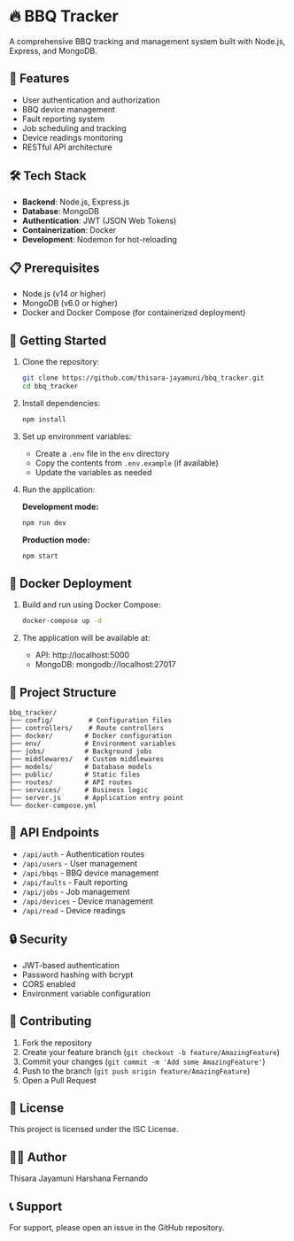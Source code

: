 # 🔥 BBQ Tracker

A comprehensive BBQ tracking and management system built with Node.js, Express, and MongoDB.

## 🚀 Features

- User authentication and authorization
- BBQ device management
- Fault reporting system
- Job scheduling and tracking
- Device readings monitoring
- RESTful API architecture

## 🛠️ Tech Stack

- **Backend**: Node.js, Express.js
- **Database**: MongoDB
- **Authentication**: JWT (JSON Web Tokens)
- **Containerization**: Docker
- **Development**: Nodemon for hot-reloading

## 📋 Prerequisites

- Node.js (v14 or higher)
- MongoDB (v6.0 or higher)
- Docker and Docker Compose (for containerized deployment)

## 🚀 Getting Started

1. Clone the repository:
   ```bash
   git clone https://github.com/thisara-jayamuni/bbq_tracker.git
   cd bbq_tracker
   ```

2. Install dependencies:
   ```bash
   npm install
   ```

3. Set up environment variables:
   - Create a `.env` file in the `env` directory
   - Copy the contents from `.env.example` (if available)
   - Update the variables as needed

4. Run the application:

   **Development mode:**
   ```bash
   npm run dev
   ```

   **Production mode:**
   ```bash
   npm start
   ```

## 🐳 Docker Deployment

1. Build and run using Docker Compose:
   ```bash
   docker-compose up -d
   ```

2. The application will be available at:
   - API: http://localhost:5000
   - MongoDB: mongodb://localhost:27017

## 📁 Project Structure

```
bbq_tracker/
├── config/         # Configuration files
├── controllers/    # Route controllers
├── docker/        # Docker configuration
├── env/           # Environment variables
├── jobs/          # Background jobs
├── middlewares/   # Custom middlewares
├── models/        # Database models
├── public/        # Static files
├── routes/        # API routes
├── services/      # Business logic
├── server.js      # Application entry point
└── docker-compose.yml
```

## 🔌 API Endpoints

- `/api/auth` - Authentication routes
- `/api/users` - User management
- `/api/bbqs` - BBQ device management
- `/api/faults` - Fault reporting
- `/api/jobs` - Job management
- `/api/devices` - Device management
- `/api/read` - Device readings

## 🔒 Security

- JWT-based authentication
- Password hashing with bcrypt
- CORS enabled
- Environment variable configuration

## 🤝 Contributing

1. Fork the repository
2. Create your feature branch (`git checkout -b feature/AmazingFeature`)
3. Commit your changes (`git commit -m 'Add some AmazingFeature'`)
4. Push to the branch (`git push origin feature/AmazingFeature`)
5. Open a Pull Request

## 📝 License

This project is licensed under the ISC License.

## 👨‍💻 Author

Thisara Jayamuni
Harshana Fernando

## 📞 Support

For support, please open an issue in the GitHub repository. 